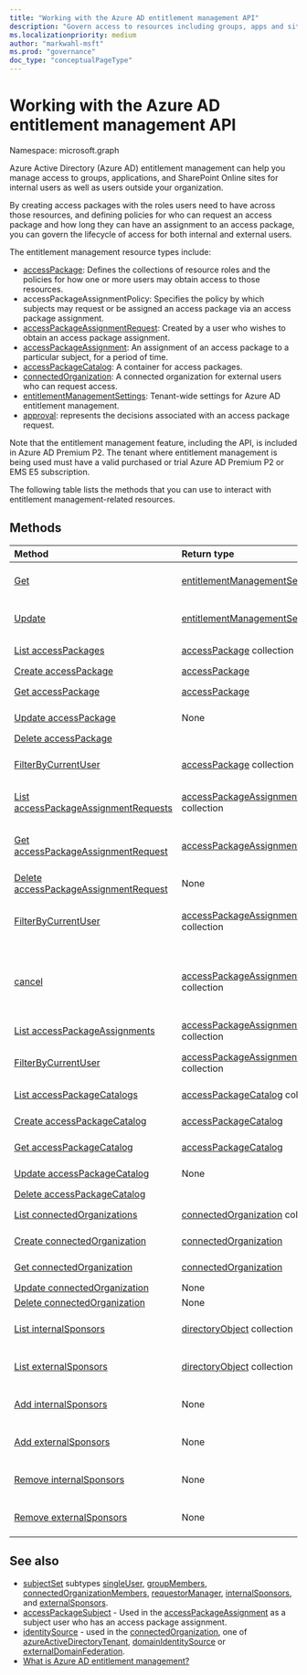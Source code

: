 ```yaml
---
title: "Working with the Azure AD entitlement management API"
description: "Govern access to resources including groups, apps and sites through Azure AD entitlement management"
ms.localizationpriority: medium
author: "markwahl-msft"
ms.prod: "governance"
doc_type: "conceptualPageType"
---
```


# Working with the Azure AD entitlement management API

Namespace: microsoft.graph

Azure Active Directory (Azure AD) entitlement management can help you manage access to groups, applications, and SharePoint Online sites for internal users as well as users outside your organization.

By creating access packages with the roles users need to have across those resources, and defining policies for who can request an access package and how long they can have an assignment to an access package, you can govern the lifecycle of access for both internal and external users.

The entitlement management resource types include:

- [accessPackage](accesspackage.md): Defines the collections of resource roles and the policies for how one or more users may obtain access to those resources.
- accessPackageAssignmentPolicy: Specifies the policy by which subjects may request or be assigned an access package via an access package assignment.
- [accessPackageAssignmentRequest](accesspackageassignmentrequest.md): Created by a user who wishes to obtain an access package assignment.
- [accessPackageAssignment](accesspackageassignment.md): An assignment of an access package to a particular subject, for a period of time.
- [accessPackageCatalog](accesspackagecatalog.md): A container for access packages.
- [connectedOrganization](connectedorganization.md): A connected organization for external users who can request access.
- [entitlementManagementSettings](entitlementmanagementsettings.md): Tenant-wide settings for Azure AD entitlement management.
- [approval](approval.md): represents the decisions associated with an access package request.

Note that the entitlement management feature, including the API, is included in Azure AD Premium P2. The tenant where entitlement management is being used must have a valid purchased or trial Azure AD Premium P2 or EMS E5 subscription.

The following table lists the methods that you can use to interact with entitlement management-related resources.

## Methods

| Method   | Return type |Description|
|:---------------|:--------|:----------|
| [Get](../api/entitlementmanagementsettings-get.md) | [entitlementManagementSettings](entitlementmanagementsettings.md) | Read the properties of an **entitlementManagementSettings** object. |
| [Update](../api/entitlementmanagementsettings-update.md) | [entitlementManagementSettings](entitlementmanagementsettings.md) | Update the properties of an **entitlementManagementSettings** object. |
| [List accessPackages](../api/entitlementmanagement-list-accesspackages.md) | [accessPackage](accesspackage.md) collection | Retrieve a list of **accessPackage** objects. |
| [Create accessPackage](../api/entitlementmanagement-post-accesspackages.md) | [accessPackage](accesspackage.md) | Create a new **accessPackage** object. |
| [Get accessPackage](../api/accesspackage-get.md) | [accessPackage](accesspackage.md) | Read properties and relationships of an **accessPackage** object. |
| [Update accessPackage](../api/accesspackage-update.md)|None | Update the properties of an **accesspackage** object. |
| [Delete accessPackage](../api/accesspackage-delete.md) | | Delete **accessPackage**. |
| [FilterByCurrentUser](../api/accesspackage-filterbycurrentuser.md) | [accessPackage](accesspackage.md) collection | Retrieve a list of **accessPackage** objects filtered on the signed-in user. |
| [List accessPackageAssignmentRequests](../api/entitlementmanagement-list-assignmentrequests.md) | [accessPackageAssignmentRequest](accesspackageassignmentrequest.md) collection | Retrieve a list of **accessPackageAssignmentRequest** objects. |
| [Get accessPackageAssignmentRequest](../api/accesspackageassignmentrequest-get.md) | [accessPackageAssignmentRequest](accesspackageassignmentrequest.md) | Read properties and relationships of an **accessPackageAssignmentRequest** object. |
| [Delete accessPackageAssignmentRequest](../api/accesspackageassignmentrequest-delete.md) |None | Delete an **accessPackageAssignmentRequest**. |
|[FilterByCurrentUser](../api/accesspackageassignmentrequest-filterbycurrentuser.md)|[accessPackageAssignmentRequest](../resources/accesspackageassignmentrequest.md) collection|Retrieve the list of **accessPackageAssignmentRequest** objects filtered on the signed-in user.|
|[cancel](../api/accesspackageassignmentrequest-cancel.md)|[accessPackageAssignmentRequest](../resources/accesspackageassignmentrequest.md) collection|Cancel an **accessPackageAssignmentRequest** object that is in a cancellable state: `accepted`, `pendingApproval`, `pendingNotBefore`, `pendingApprovalEscalated`.|
| [List accessPackageAssignments](../api/entitlementmanagement-list-assignments.md) | [accessPackageAssignment](accesspackageassignment.md) collection | Retrieve a list of **accessPackageAssignment** objects. |
|[FilterByCurrentUser](../api/accesspackageassignment-filterbycurrentuser.md)|[accessPackageAssignment](../resources/accesspackageassignment.md) collection|Retrieve the list of **accessPackageAssignment** objects filtered on the signed-in user.|
| [List accessPackageCatalogs](../api/entitlementmanagement-list-catalogs.md) | [accessPackageCatalog](accesspackagecatalog.md) collection | Retrieve a list of **accessPackageCatalogs** objects. |
| [Create accessPackageCatalog](../api/entitlementmanagement-post-catalogs.md) | [accessPackageCatalog](accesspackagecatalog.md) | Create a new **accessPackageCatalog** object. |
| [Get accessPackageCatalog](../api/accesspackagecatalog-get.md) | [accessPackageCatalog](accesspackagecatalog.md) | Read properties and relationships of an **accessPackageCatalog** object. |
| [Update accessPackageCatalog](../api/accesspackagecatalog-update.md)|None | Update the properties of an **accessPackageCatalog** object. |
| [Delete accessPackageCatalog](../api/accesspackagecatalog-delete.md) | | Delete an **accessPackageCatalog**. |
| [List connectedOrganizations](../api/entitlementmanagement-list-connectedorganizations.md) | [connectedOrganization](connectedorganization.md) collection | Retrieve a list of **connectedOrganization** objects. |
| [Create connectedOrganization](../api/entitlementmanagement-post-connectedorganizations.md) | [connectedOrganization](connectedorganization.md) | Create a new **connectedOrganization** object. |
| [Get connectedOrganization](../api/connectedorganization-get.md) | [connectedOrganization](connectedorganization.md) | Read properties and relationships of a **connectedOrganization** object. |
| [Update connectedOrganization](../api/connectedorganization-update.md) |None | Update a **connectedOrganization**. |
| [Delete connectedOrganization](../api/connectedorganization-delete.md) |None | Delete a **connectedOrganization**. |
|[List internalSponsors](../api/connectedorganization-list-internalsponsors.md) | [directoryObject](directoryobject.md) collection | Retrieve a list of a **connectedOrganization's** internal sponsors. |
|[List externalSponsors](../api/connectedorganization-list-externalsponsors.md) | [directoryObject](directoryobject.md) collection | Retrieve a list of a **connectedOrganization's** external sponsors. |
|[Add internalSponsors](../api/connectedorganization-post-internalsponsors.md) | None | Add a user or group to a **connectedOrganization's** internal sponsors. |
|[Add externalSponsors](../api/connectedorganization-post-externalsponsors.md) | None | Add a user or group to a **connectedOrganization's** external sponsors. |
|[Remove internalSponsors](../api/connectedorganization-delete-internalsponsors.md) | None | Remove a user or group from a **connectedOrganization's** internal sponsors. |
|[Remove externalSponsors](../api/connectedorganization-delete-externalsponsors.md) | None | Remove a user or group from a **connectedOrganization's** external sponsors. |

## See also

- [subjectSet](subjectset.md) subtypes [singleUser](singleuser.md), [groupMembers](groupmembers.md), [connectedOrganizationMembers](connectedorganizationmembers.md), [requestorManager](requestormanager.md), [internalSponsors](internalsponsors.md), and [externalSponsors](externalsponsors.md).
- [accessPackageSubject](accesspackagesubject.md) - Used in the [accessPackageAssignment](accesspackageassignment.md) as a subject user who has an access package assignment.
- [identitySource](identitysource.md) - used in the [connectedOrganization](connectedorganization.md), one of [azureActiveDirectoryTenant](azureactivedirectorytenant.md), [domainIdentitySource](domainidentitysource.md) or [externalDomainFederation](externaldomainfederation.md).
- [What is Azure AD entitlement management?](/azure/active-directory/governance/entitlement-management-overview)


